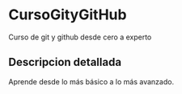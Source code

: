 # CursoGityGitHub
Curso de git y github desde cero a experto
## Descripcion detallada
Aprende desde lo más básico a lo más avanzado.
